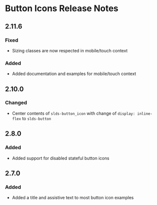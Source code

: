 <!-- Release notes authoring guidelines: http://keepachangelog.com/ -->

# Button Icons Release Notes

<!-- ## [Unreleased] -->

## 2.11.6

### Fixed

- Sizing classes are now respected in mobile/touch context 

### Added

- Added documentation and examples for mobile/touch context

## 2.10.0

### Changed

- Center contents of `slds-button_icon` with change of `display: inline-flex` to `slds-button`

## 2.8.0

### Added

- Added support for disabled stateful button icons

## 2.7.0

### Added

- Added a title and assistive text to most button icon examples
